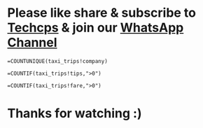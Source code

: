 
# Please like share & subscribe to [Techcps](https://www.youtube.com/@techcps) & join our [WhatsApp Channel](https://whatsapp.com/channel/0029Va9nne147XeIFkXYv71A)


```
=COUNTUNIQUE(taxi_trips!company)
```
```
=COUNTIF(taxi_trips!tips,">0")
```
```
=COUNTIF(taxi_trips!fare,">0")
```

# Thanks for watching :)
